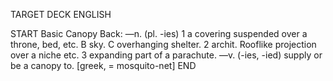 TARGET DECK
ENGLISH

START
Basic
Canopy
Back: —n. (pl. -ies) 1 a covering suspended over a throne, bed, etc. B sky. C overhanging shelter. 2 archit. Rooflike projection over a niche etc. 3 expanding part of a parachute. —v. (-ies, -ied) supply or be a canopy to. [greek, = mosquito-net]
END
